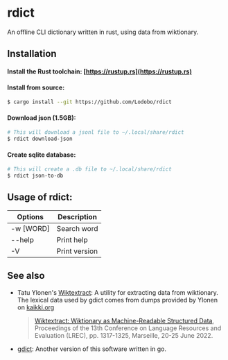 # rdict
An offline CLI dictionary written in rust, using data from wiktionary.

## Installation

####  Install the Rust toolchain: [https://rustup.rs](https://rustup.rs)

#### Install from source:
```bash
$ cargo install --git https://github.com/Lodobo/rdict
```

#### Download json (1.5GB):
```bash
# This will download a jsonl file to ~/.local/share/rdict
$ rdict download-json
```

#### Create sqlite database:
```bash
# This will create a .db file to ~/.local/share/rdict
$ rdict json-to-db
```

## Usage of rdict:
|Options|Description|
|----|----|
|-w [WORD]|Search word|
|--help|Print help|
|-V|Print version|

## See also
- Tatu Ylonen's [Wiktextract](https://github.com/tatuylonen/wiktextract): A utility for extracting data from wiktionary. The lexical data used by gdict comes from dumps provided by Ylonen on [kaikki.org](https://kaikki.org/)
    > [Wiktextract: Wiktionary as Machine-Readable Structured Data](http://www.lrec-conf.org/proceedings/lrec2022/pdf/2022.lrec-1.140.pdf), Proceedings of the 13th Conference on Language Resources and Evaluation (LREC), pp. 1317-1325, Marseille, 20-25 June 2022.
- [gdict](https://github.com/Lodobo/gdict): Another version of this software written in go.
